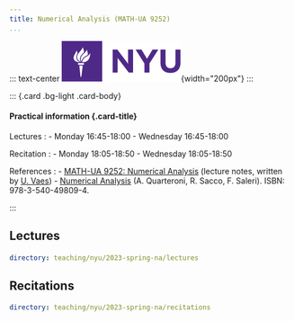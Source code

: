 ```yaml
---
title: Numerical Analysis (MATH-UA 9252)
...
```


::: text-center
![](/static/assets/nyu_logo.svg){width="200px"}
:::

::: {.card .bg-light .card-body}

#### Practical information {.card-title}

Lectures
:   - Monday 16:45-18:00
    - Wednesday 16:45-18:00

Recitation
:   - Monday 18:05-18:50
    - Wednesday 18:05-18:50

References
:   - [MATH-UA 9252: Numerical Analysis](https://urbain.vaes.uk/static/teaching/numerical_analysis_fall/build/main.pdf)
      (lecture notes, written by [U. Vaes](https://urbain.vaes.uk))
    - [Numerical Analysis](https://link.springer.com/book/10.1007/b98885)
      (A. Quarteroni, R. Sacco, F. Saleri).
      ISBN: 978-3-540-49809-4.

:::

Lectures
--------

~~~ {.yaml .widget name="explorer"}
directory: teaching/nyu/2023-spring-na/lectures
~~~

Recitations
-----------

~~~ {.yaml .widget name="explorer"}
directory: teaching/nyu/2023-spring-na/recitations
~~~
